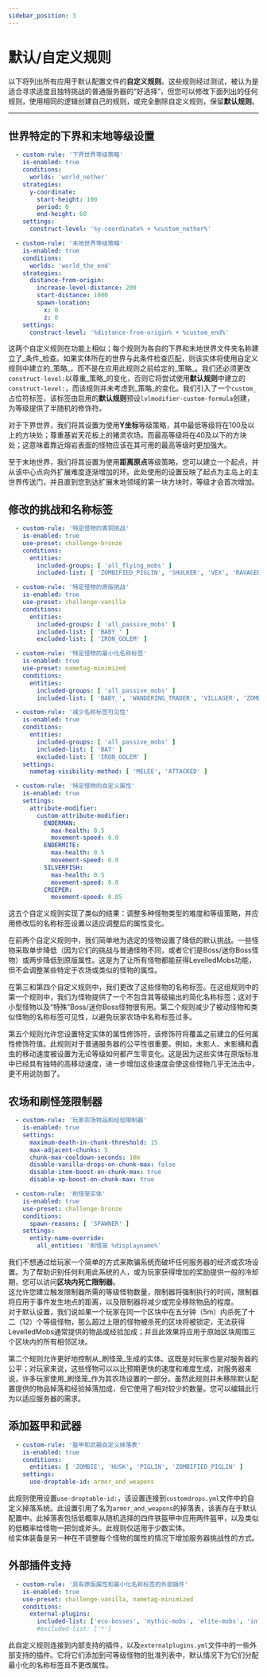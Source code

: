 ```yaml
---
sidebar_position: 3
---
```


# 默认/自定义规则

以下将列出所有应用于默认配置文件的**自定义规则**。这些规则经过测试，被认为是适合寻求适度且独特挑战的普通服务器的“好选择”，但您可以修改下面列出的任何规则，使用相同的逻辑创建自己的规则，或完全删除自定义规则，保留**默认规则**。

***

## 世界特定的下界和末地等级设置

```yaml
  - custom-rule: '下界世界等级策略'
    is-enabled: true
    conditions:
      worlds: 'world_nether'
    strategies:
      y-coordinate:
        start-height: 100
        period: 0
        end-height: 60
    settings:
      construct-level: '%y-coordinate% + %custom_nether%'

  - custom-rule: '末地世界等级策略'
    is-enabled: true
    conditions:
      worlds: 'world_the_end'
    strategies:
      distance-from-origin:
        increase-level-distance: 200
        start-distance: 1000
        spawn-location:
          x: 0
          z: 0
    settings:
      construct-level: '%distance-from-origin% + %custom_end%'
```

这两个自定义规则在功能上相似；每个规则为各自的下界和末地世界文件夹名称建立了_条件_检查。如果实体所在的世界与此条件检查匹配，则该实体将使用自定义规则中建立的_策略_，而不是在应用此规则之前给定的_策略_。我们还必须更改`construct-level:`以尊重_策略_的变化，否则它将尝试使用**默认规则**中建立的`construct-level:`，而该规则并未考虑到_策略_的变化。我们引入了一个`custom_`占位符标签，该标签由启用的**默认规则**预设`lvlmodifier-custom-formula`创建，为等级提供了半随机的修饰符。

对于下界世界，我们将其设置为使用**Y坐标**等级策略，其中最低等级将在100及以上的方块处；尊重基岩天花板上的猪灵农场。而最高等级将在40及以下的方块处；这意味着靠近熔岩表面的怪物应该在其可用的最高等级时更加强大。

至于末地世界，我们将其设置为使用**距离原点**等级策略，您可以建立一个起点，并从该中心点向外扩展难度逐渐增加的环。此处使用的设置反映了起点为主岛上的主世界传送门，并且直到您到达扩展末地领域的第一块方块时，等级才会首次增加。

## 修改的挑战和名称标签

```yaml
  - custom-rule: '特定怪物的青铜挑战'
    is-enabled: true
    use-preset: challenge-bronze
    conditions:
      entities:
        included-groups: [ 'all_flying_mobs' ]
        included-list: [ 'ZOMBIFIED_PIGLIN', 'SHULKER', 'VEX', 'RAVAGER', 'HOGLIN', 'PILLAGER', 'WANDERING_TRADER', 'VILLAGER', 'ZOMBIE_VILLAGER', 'IRON_GOLEM', 'ENDER_DRAGON', 'ELDER_GUARDIAN', 'WITHER', 'WARDEN' ]

  - custom-rule: '特定怪物的原版挑战'
    is-enabled: true
    use-preset: challenge-vanilla
    conditions:
      entities:
        included-groups: [ 'all_passive_mobs' ]
        included-list: [ 'BABY_' ]
        excluded-list: [ 'IRON_GOLEM' ]

  - custom-rule: '特定怪物的最小化名称标签'
    is-enabled: true
    use-preset: nametag-minimized
    conditions:
      entities:
        included-groups: [ 'all_passive_mobs' ]
        included-list: [ 'BABY_', 'WANDERING_TRADER', 'VILLAGER', 'ZOMBIE_VILLAGER', 'BAT', 'ENDER_DRAGON', 'ELDER_GUARDIAN', 'WITHER', 'WARDEN', 'IRON_GOLEM' ]

  - custom-rule: '减少名称标签可见性'
    is-enabled: true
    conditions:
      entities:
        included-groups: [ 'all_passive_mobs' ]
        included-list: [ 'BAT' ]
        excluded-list: [ 'IRON_GOLEM' ]
    settings:
      nametag-visibility-method: [ 'MELEE', 'ATTACKED' ]

  - custom-rule: '特定怪物的自定义属性'
    is-enabled: true
    settings:
      attribute-modifier:
        custom-attribute-modifier:
          ENDERMAN:
            max-health: 0.5
            movement-speed: 0.0
          ENDERMITE:
            max-health: 0.5
            movement-speed: 0.0
          SILVERFISH:
            max-health: 0.5
            movement-speed: 0.0
          CREEPER:
            movement-speed: 0.05
```

这五个自定义规则实现了类似的结果：调整多种怪物类型的难度和等级策略，并应用修改后的名称标签设置以适应调整后的属性变化。

在前两个自定义规则中，我们简单地为选定的怪物设置了降低的默认挑战。一些怪物采取单步降低（因为它们的挑战与普通怪物不同，或者它们是Boss/迷你Boss怪物）或两步降低到原版属性。这是为了让所有怪物都能获得LevelledMobs功能，但不会调整某些特定于农场或类似的怪物的属性。

在第三和第四个自定义规则中，我们更改了这些怪物的名称标签。在这组规则中的第一个规则中，我们为怪物提供了一个不包含其等级输出的简化名称标签；这对于小型怪物以及“特殊”Boss/迷你Boss怪物很有用。第二个规则减少了被动怪物和类似怪物的名称标签可见性，以避免玩家农场中名称标签过多。

第五个规则允许您设置特定实体的属性修饰符，该修饰符将覆盖之前建立的任何属性修饰符值。此规则对于普通服务器的公平性很重要。例如，末影人、末影螨和蠹虫的移动速度被设置为无论等级如何都产生零变化。这是因为这些实体在原版标准中已经具有独特的高移动速度，进一步增加这些速度会使这些怪物几乎无法击中，更不用说防御了。

## 农场和刷怪笼限制器

```yaml
  - custom-rule: '玩家农场物品和经验限制器'
    is-enabled: true
    settings:
      maximum-death-in-chunk-threshold: 15
      max-adjacent-chunks: 5
      chunk-max-cooldown-seconds: 10m
      disable-vanilla-drops-on-chunk-max: false
      disable-item-boost-on-chunk-max: true
      disable-xp-boost-on-chunk-max: true

  - custom-rule: '刷怪笼实体'
    is-enabled: true
    use-preset: challenge-bronze
    conditions:
      spawn-reasons: [ 'SPAWNER' ]
    settings:
      entity-name-override:
        all_entities: '刷怪笼 %displayname%'
```

我们不想通过给玩家一个简单的方式来欺骗系统而破坏任何服务器的经济或农场设置。为了帮助识别任何利用此系统的人，或为玩家获得增加的奖励提供一般的冷却期，您可以访问**区块内死亡限制器**。\
这允许您建立触发限制器所需的等级怪物数量，限制器将强制执行的时间，限制器将应用于事件发生地点的距离，以及限制器将减少或完全移除物品的程度。\
对于默认设置，我们说如果一个玩家在同一个区块中在五分钟（5m）内杀死了十二（12）个等级怪物，那么超过上限的怪物被杀死的区块将被锁定，无法获得LevelledMobs通常提供的物品或经验加成；并且此效果将应用于原始区块周围三个区块内的所有相邻区块。

第二个规则允许更好地控制从_刷怪笼_生成的实体。这既是对玩家也是对服务器的公平；对玩家来说，这些怪物可以以比预期更快的速度和难度生成，对服务器来说，许多玩家使用_刷怪笼_作为其农场设置的一部分。虽然此规则并未移除默认配置提供的物品掉落和经验掉落加成，但它使用了相对较少的数量。您可以编辑此行为以适应服务器的需求。

## 添加盔甲和武器

```yaml
  - custom-rule: '盔甲和武器自定义掉落表'
    is-enabled: true
    conditions:
      entities: [ 'ZOMBIE', 'HUSK', 'PIGLIN', 'ZOMBIFIED_PIGLIN' ]
    settings:
      use-droptable-id: armor_and_weapons
```

此规则使用设置`use-droptable-id:`，该设置连接到`customdrops.yml`文件中的自定义掉落系统。此设置引用了名为`armor_and_weapons`的掉落表，该表存在于默认配置中。此掉落表包括低概率从随机选择的四件铁盔甲中应用两件盔甲，以及类似的低概率给怪物一把剑或斧头。此规则仅适用于少数实体。\
给实体装备是另一种在不调整每个怪物的属性的情况下增加服务器挑战性的方式。

## 外部插件支持

```yaml
  - custom-rule: '具有原版属性和最小化名称标签的外部插件'
    is-enabled: true
    use-preset: challenge-vanilla, nametag-minimized
    conditions:
      external-plugins:
        included-list: ['eco-bosses', 'mythic-mobs', 'elite-mobs', 'infernal-mobs', 'citizens', 'shop-keepers', 'simple-pets', 'elite-bosses', 'blood-night']
        #excluded-list: ['*']
```

此自定义规则连接到内部支持的插件，以及`externalplugins.yml`文件中的一些外部支持的插件。它将它们添加到可等级怪物的批准列表中，默认情况下为它们分配最小化的名称标签且不更改属性。
